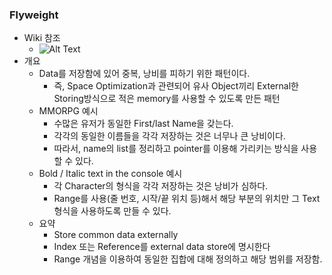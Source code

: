### Flyweight
- Wiki 참조
    - ![Alt Text](./image/FlyweightPatternWiki.png)
- 개요
    - Data를 저장함에 있어 중복, 낭비를 피하기 위한 패턴이다.
        - 즉, Space Optimization과 관련되어 유사 Object끼리 External한 Storing방식으로 적은 memory를 사용할 수 있도록 만든 패턴
    - MMORPG 예시
        - 수많은 유저가 동일한 First/last Name을 갖는다.
        - 각각의 동일한 이름들을 각각 저장하는 것은 너무나 큰 낭비이다.
        - 따라서, name의 list를 정리하고 pointer를 이용해 가리키는 방식을 사용할 수 있다.
    - Bold / Italic text in the console 예시
        - 각 Character의 형식을 각각 저장하는 것은 낭비가 심하다.
        - Range를 사용(줄 번호, 시작/끝 위치 등)해서 해당 부분의 위치만 그 Text 형식을 사용하도록 만들 수 있다.
    - 요약
        - Store common data externally
        - Index 또는 Reference를 external data store에 명시한다
        - Range 개념을 이용하여 동일한 집합에 대해 정의하고 해당 범위를 저장함.